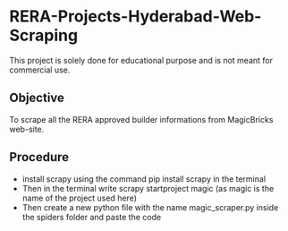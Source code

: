# RERA-Projects-Hyderabad-Web-Scraping
This project is solely done for educational purpose and is not meant for commercial use.

## Objective
To scrape all the RERA approved builder informations from MagicBricks web-site.

## Procedure
- install scrapy using the command pip install scrapy in the terminal
- Then in the terminal write scrapy startproject magic (as magic is the name of the project used here)
- Then create a new python file with the name magic_scraper.py inside the spiders folder and paste the code
  


